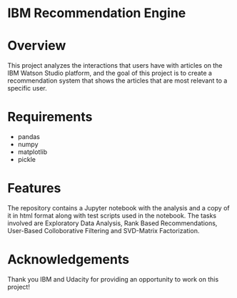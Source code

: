 # IBM Recommendation Engine

# Overview

This project analyzes the interactions that users have with articles on the IBM Watson Studio platform, and the goal of this project is to create a recommendation system that shows the articles that are most relevant to a specific user.

# Requirements
- pandas
- numpy
- matplotlib
- pickle

# Features
The repository contains a Jupyter notebook with the analysis and a copy of it in html format along with test scripts used in the notebook. The tasks involved are Exploratory Data Analysis, Rank Based Recommendations, User-Based Colloborative Filtering and SVD-Matrix Factorization.

# Acknowledgements

Thank you IBM and Udacity for providing an opportunity to work on this project! 

